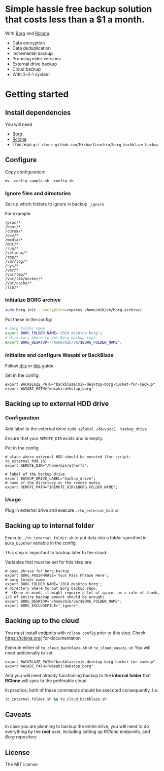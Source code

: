 # Simple hassle free backup solution that costs less than a $1 a month.

With [Borg](https://borgbackup.readthedocs.io/en/stable/) and [Rclone](https://rclone.org/).

* Data encryption
* Data deduplication
* Incremental backup
* Prunning older versions
* External drive backup
* Cloud backup
* With 3-2-1 system

# Getting started

## Install dependencies

You will need 
* [Borg](https://borgbackup.readthedocs.io/en/stable/)
* [Rclone](https://rclone.org/)
* This repo `git clone github.com/MichaelLeachim/borg_backblaze_backup`

## Configure

Copy configuration:

`mv _config_sample.sh _config.sh`

### Ignore files and directories

Set up which folders to ignore in backup `_ignore`

For example:
```
/proc/*
/boot/*
/cdrom/*
/dev/*
/media/*
/mnt/*
/run/*
/selinux/*
/tmp/*
/var/log/*
/sys/*
/var/*
/var/tmp/*
/var/lib/docker/*
/var/cache/*
/lib/*
```

### Initialize BORG archive

```sh
sudo borg init --encryption=repokey /home/mik/vm/borg.archive/
```

Put these in the config:

```sh
# borg folder name
export BORG_FOLDER_NAME='2018_desktop_borg';
# directory where to put Borg backup repo.
export BORG_DESKTOP="/home/mik/vm/$BORG_FOLDER_NAME";
```

### Initialize and configure Wasabi or BackBlaze

Follow [this](https://rclone.org/b2/) or [this](https://rclone.org/b2/) guide

Set in the config:

```shell
export BACKBLAZE_PATH="backblaze:mik-desktop-borg-bucket-for-backup"
export WASABI_PATH="wasabi:dekstop_borg"
```


## Backing up to external HDD drive

### Configuration
Add label to the external drive 
`sudo e2label /dev/sdc1  backup_drive`

Ensure that your `REMOTE_DIR` exists and is empty. 

Put in the config
```shell
# place where external HDD should be mounted (for script: to_external_hdd.sh)
export REMOTE_DIR="/home/mik/otherfs";

# label of the backup drive 
export BACKUP_DRIVE_LABEL="backup_drive";
# name of the directory on the remote media 
export REMOTE_PATH="$REMOTE_DIR/$BORG_FOLDER_NAME";
```
### Usage

Plug in external drive and execute `./to_external_hdd.sh`

## Backing up to internal folder

Execute `./to_internal_folder.sh`
to put data into a folder specified in `BORG_DESKTOP` variable in the config.

This step is important to backup later to the cloud. 

Variables that must be set for this step are:
```shell
# pass phrase for borg backup
export BORG_PASSPHRASE='Your Pass Phrase Here';
# borg folder name
export BORG_FOLDER_NAME='2018_desktop_borg';
# directory where to put Borg backup repo.
#  (Keep in mind, it might require a lot of space, as a rule of thumb, 1/3 of entire backup amount should be enough)
export BORG_DESKTOP="/home/mik/vm/$BORG_FOLDER_NAME";
export BORG_EXCLUDEFILE="_ignore";
```

## Backing up to the cloud 

You must install  endpoits with `rclone config` prior to this
step. Check https://rclone.org/ for documentation

Execute either of `to_cloud_backblaze.sh` or `to_cloud_wasabi.sh`
You will need additionally to set:

```shell
export BACKBLAZE_PATH="backblaze:mik-desktop-borg-bucket-for-backup"
export WASABI_PATH="wasabi:dekstop_borg"
```

And you will need already functioning backup to the **internal folder**
that **RClone** will sync to the preferable cloud

In practice, both of these commands should be executed consequently. 
I.e:

```bash
to_internal_folder.sh && to_cloud_backblaze.sh
```

## Caveats

In case you are planning to backup the entire drive, you will need to do everything 
by the **root** user, including setting up *RClone* endpoints, and *Borg repository*

## License 
The MIT license

